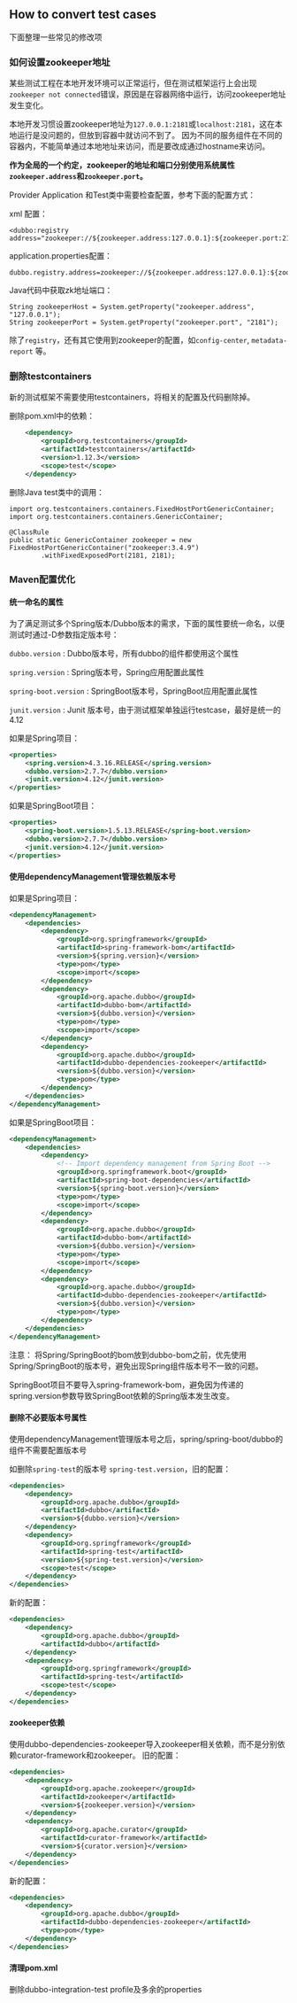 
## How to convert test cases

下面整理一些常见的修改项

### 如何设置zookeeper地址

某些测试工程在本地开发环境可以正常运行，但在测试框架运行上会出现`zookeeper not connected`错误，原因是在容器网络中运行，访问zookeeper地址发生变化。

本地开发习惯设置zookeeper地址为`127.0.0.1:2181`或`localhost:2181`，这在本地运行是没问题的，但放到容器中就访问不到了。
因为不同的服务组件在不同的容器内，不能简单通过本地地址来访问，而是要改成通过hostname来访问。

**作为全局的一个约定，zookeeper的地址和端口分别使用系统属性`zookeeper.address`和`zookeeper.port`。**

Provider Application 和Test类中需要检查配置，参考下面的配置方式：

  xml 配置：

  ```
  <dubbo:registry address="zookeeper://${zookeeper.address:127.0.0.1}:${zookeeper.port:2181}"/>
  ```
  
  application.properties配置：

  ```
  dubbo.registry.address=zookeeper://${zookeeper.address:127.0.0.1}:${zookeeper.port:2181}
  ```

  Java代码中获取zk地址端口：
  
  ```
  String zookeeperHost = System.getProperty("zookeeper.address", "127.0.0.1"); 
  String zookeeperPort = System.getProperty("zookeeper.port", "2181");
  ```

除了`registry`，还有其它使用到zookeeper的配置，如`config-center`, `metadata-report` 等。
  

### 删除testcontainers

新的测试框架不需要使用testcontainers，将相关的配置及代码删除掉。

删除pom.xml中的依赖：

```xml
    <dependency>
        <groupId>org.testcontainers</groupId>
        <artifactId>testcontainers</artifactId>
        <version>1.12.3</version>
        <scope>test</scope>
    </dependency>

```

删除Java test类中的调用：

```
import org.testcontainers.containers.FixedHostPortGenericContainer;
import org.testcontainers.containers.GenericContainer;

@ClassRule
public static GenericContainer zookeeper = new FixedHostPortGenericContainer("zookeeper:3.4.9")
        .withFixedExposedPort(2181, 2181);

```

### Maven配置优化

#### 统一命名的属性

为了满足测试多个Spring版本/Dubbo版本的需求，下面的属性要统一命名，以便测试时通过-D参数指定版本号：

`dubbo.version` : Dubbo版本号，所有dubbo的组件都使用这个属性

`spring.version` : Spring版本号，Spring应用配置此属性

`spring-boot.version` : SpringBoot版本号，SpringBoot应用配置此属性

`junit.version` : Junit 版本号，由于测试框架单独运行testcase，最好是统一的4.12

如果是Spring项目：

```xml
<properties>
    <spring.version>4.3.16.RELEASE</spring.version>
    <dubbo.version>2.7.7</dubbo.version>
    <junit.version>4.12</junit.version>
</properties>
```

如果是SpringBoot项目：

```xml
<properties>
    <spring-boot.version>1.5.13.RELEASE</spring-boot.version>
    <dubbo.version>2.7.7</dubbo.version>
    <junit.version>4.12</junit.version>
</properties>
```

#### 使用dependencyManagement管理依赖版本号

如果是Spring项目：

```xml
<dependencyManagement>
    <dependencies>
        <dependency>
            <groupId>org.springframework</groupId>
            <artifactId>spring-framework-bom</artifactId>
            <version>${spring.version}</version>
            <type>pom</type>
            <scope>import</scope>
        </dependency>
        <dependency>
            <groupId>org.apache.dubbo</groupId>
            <artifactId>dubbo-bom</artifactId>
            <version>${dubbo.version}</version>
            <type>pom</type>
            <scope>import</scope>
        </dependency>
        <dependency>
            <groupId>org.apache.dubbo</groupId>
            <artifactId>dubbo-dependencies-zookeeper</artifactId>
            <version>${dubbo.version}</version>
            <type>pom</type>
        </dependency>
    </dependencies>
</dependencyManagement>
```

如果是SpringBoot项目：

```xml
<dependencyManagement>
    <dependencies>
        <dependency>
            <!-- Import dependency management from Spring Boot -->
            <groupId>org.springframework.boot</groupId>
            <artifactId>spring-boot-dependencies</artifactId>
            <version>${spring-boot.version}</version>
            <type>pom</type>
            <scope>import</scope>
        </dependency>
        <dependency>
            <groupId>org.apache.dubbo</groupId>
            <artifactId>dubbo-bom</artifactId>
            <version>${dubbo.version}</version>
            <type>pom</type>
            <scope>import</scope>
        </dependency>
        <dependency>
            <groupId>org.apache.dubbo</groupId>
            <artifactId>dubbo-dependencies-zookeeper</artifactId>
            <version>${dubbo.version}</version>
            <type>pom</type>
        </dependency>
    </dependencies>
</dependencyManagement>
```

注意： 将Spring/SpringBoot的bom放到dubbo-bom之前，优先使用Spring/SpringBoot的版本号，避免出现Spring组件版本号不一致的问题。

SpringBoot项目不要导入spring-framework-bom，避免因为传递的spring.version参数导致SpringBoot依赖的Spring版本发生改变。


#### 删除不必要版本号属性

使用dependencyManagement管理版本号之后，spring/spring-boot/dubbo的组件不需要配置版本号

如删除`spring-test`的版本号 `spring-test.version`，旧的配置：

```xml
<dependencies>
    <dependency>
        <groupId>org.apache.dubbo</groupId>
        <artifactId>dubbo</artifactId>
        <version>${dubbo.version}</version>
    </dependency>
    <dependency>
        <groupId>org.springframework</groupId>
        <artifactId>spring-test</artifactId>
        <version>${spring-test.version}</version>
        <scope>test</scope>
    </dependency>
</dependencies>
```

新的配置：

```xml
<dependencies>
    <dependency>
        <groupId>org.apache.dubbo</groupId>
        <artifactId>dubbo</artifactId>
    </dependency>
    <dependency>
        <groupId>org.springframework</groupId>
        <artifactId>spring-test</artifactId>
        <scope>test</scope>
    </dependency>
</dependencies>
```

#### zookeeper依赖

使用dubbo-dependencies-zookeeper导入zookeeper相关依赖，而不是分别依赖curator-framework和zookeeper。
旧的配置：

```xml
<dependencies>
    <dependency>	
        <groupId>org.apache.zookeeper</groupId>	
        <artifactId>zookeeper</artifactId>	
        <version>${zookeeper.version}</version>	
    </dependency>	
    <dependency>	
        <groupId>org.apache.curator</groupId>	
        <artifactId>curator-framework</artifactId>	
        <version>${curator.version}</version>	
    </dependency>
</dependencies>
```

新的配置：

```xml
<dependencies>
    <dependency>
        <groupId>org.apache.dubbo</groupId>
        <artifactId>dubbo-dependencies-zookeeper</artifactId>
        <type>pom</type>
    </dependency>
</dependencies>
```

#### 清理pom.xml

删除dubbo-integration-test profile及多余的properties

